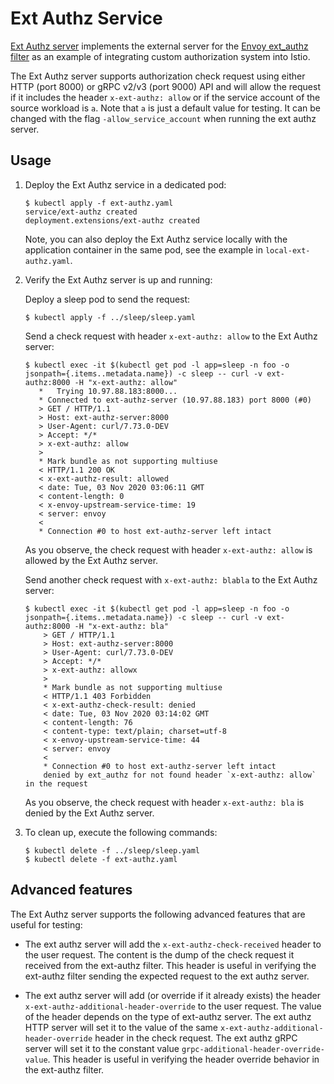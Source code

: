 # Ext Authz Service

[Ext Authz server](src/) implements the external server for
the [Envoy ext_authz filter](https://www.envoyproxy.io/docs/envoy/v1.16.0/intro/arch_overview/security/ext_authz_filter)
as an example of integrating custom authorization system into Istio.

The Ext Authz server supports authorization check request using either HTTP (port 8000) or gRPC v2/v3 (port 9000) API
and will allow the request if it includes the header `x-ext-authz: allow` or if the service account of the source
workload is `a`. Note that `a` is just a default value for testing. It can be changed with the
flag `-allow_service_account` when running the ext authz server.

## Usage

1. Deploy the Ext Authz service in a dedicated pod:

    ```console
    $ kubectl apply -f ext-authz.yaml
    service/ext-authz created
    deployment.extensions/ext-authz created
    ```

   Note, you can also deploy the Ext Authz service locally with the application container in the same pod, see the
   example in `local-ext-authz.yaml`.

1. Verify the Ext Authz server is up and running:

   Deploy a sleep pod to send the request:

    ```console
    $ kubectl apply -f ../sleep/sleep.yaml
    ```

   Send a check request with header `x-ext-authz: allow` to the Ext Authz server:

    ```console
    $ kubectl exec -it $(kubectl get pod -l app=sleep -n foo -o jsonpath={.items..metadata.name}) -c sleep -- curl -v ext-authz:8000 -H "x-ext-authz: allow"
       *   Trying 10.97.88.183:8000...
       * Connected to ext-authz-server (10.97.88.183) port 8000 (#0)
       > GET / HTTP/1.1
       > Host: ext-authz-server:8000
       > User-Agent: curl/7.73.0-DEV
       > Accept: */*
       > x-ext-authz: allow
       >
       * Mark bundle as not supporting multiuse
       < HTTP/1.1 200 OK
       < x-ext-authz-result: allowed
       < date: Tue, 03 Nov 2020 03:06:11 GMT
       < content-length: 0
       < x-envoy-upstream-service-time: 19
       < server: envoy
       <
       * Connection #0 to host ext-authz-server left intact
    ```

   As you observe, the check request with header `x-ext-authz: allow` is allowed by the Ext Authz server.

   Send another check request with `x-ext-authz: blabla` to the Ext Authz server:

    ```console
    $ kubectl exec -it $(kubectl get pod -l app=sleep -n foo -o jsonpath={.items..metadata.name}) -c sleep -- curl -v ext-authz:8000 -H "x-ext-authz: bla"
        > GET / HTTP/1.1
        > Host: ext-authz-server:8000
        > User-Agent: curl/7.73.0-DEV
        > Accept: */*
        > x-ext-authz: allowx
        >
        * Mark bundle as not supporting multiuse
        < HTTP/1.1 403 Forbidden
        < x-ext-authz-check-result: denied
        < date: Tue, 03 Nov 2020 03:14:02 GMT
        < content-length: 76
        < content-type: text/plain; charset=utf-8
        < x-envoy-upstream-service-time: 44
        < server: envoy
        <
        * Connection #0 to host ext-authz-server left intact
        denied by ext_authz for not found header `x-ext-authz: allow` in the request
    ```

   As you observe, the check request with header `x-ext-authz: bla` is denied by the Ext Authz server.

1. To clean up, execute the following commands:

    ```console
    $ kubectl delete -f ../sleep/sleep.yaml
    $ kubectl delete -f ext-authz.yaml
    ```

## Advanced features

The Ext Authz server supports the following advanced features that are useful for testing:

- The ext authz server will add the `x-ext-authz-check-received` header to the user request. The content is the dump of
  the check request it received from the ext-authz filter. This header is useful in verifying the ext-authz filter
  sending the expected request to the ext authz server.

- The ext authz server will add (or override if it already exists) the header `x-ext-authz-additional-header-override`
  to the user request. The value of the header depends on the type of ext-authz server. The ext authz HTTP server will
  set it to the value of the same `x-ext-authz-additional-header-override` header in the check request. The ext authz
  gRPC server will set it to the constant value `grpc-additional-header-override-value`. This header is useful in
  verifying the header override behavior in the ext-authz filter.
